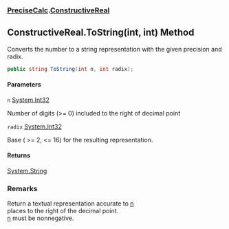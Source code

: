 ### [PreciseCalc](PreciseCalc.md 'PreciseCalc').[ConstructiveReal](PreciseCalc.ConstructiveReal.md 'PreciseCalc.ConstructiveReal')

## ConstructiveReal.ToString(int, int) Method

Converts the number to a string representation with the given precision and radix.

```csharp
public string ToString(int n, int radix);
```
#### Parameters

<a name='PreciseCalc.ConstructiveReal.ToString(int,int).n'></a>

`n` [System.Int32](https://docs.microsoft.com/en-us/dotnet/api/System.Int32 'System.Int32')

Number of digits (>= 0) included to the right of decimal point

<a name='PreciseCalc.ConstructiveReal.ToString(int,int).radix'></a>

`radix` [System.Int32](https://docs.microsoft.com/en-us/dotnet/api/System.Int32 'System.Int32')

Base ( >= 2, <= 16) for the resulting representation.

#### Returns
[System.String](https://docs.microsoft.com/en-us/dotnet/api/System.String 'System.String')

### Remarks
Return a textual representation accurate to [n](PreciseCalc.ConstructiveReal.ToString(int,int).md#PreciseCalc.ConstructiveReal.ToString(int,int).n 'PreciseCalc.ConstructiveReal.ToString(int, int).n')  
places to the right of the decimal point.  
[n](PreciseCalc.ConstructiveReal.ToString(int,int).md#PreciseCalc.ConstructiveReal.ToString(int,int).n 'PreciseCalc.ConstructiveReal.ToString(int, int).n') must be nonnegative.